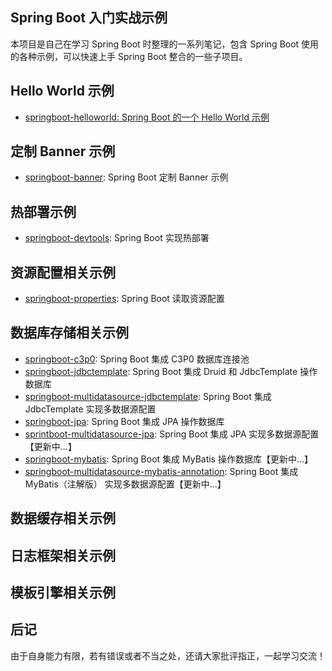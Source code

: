 ## Spring Boot 入门实战示例

本项目是自己在学习 Spring Boot 时整理的一系列笔记，包含 Spring Boot 使用的各种示例，可以快速上手 Spring Boot 整合的一些子项目。

## Hello World 示例

- [springboot-helloworld: Spring Boot 的一个 Hello World 示例](springboot-helloworld)

## 定制 Banner 示例

- [springboot-banner](springboot-banner): Spring Boot 定制 Banner 示例

## 热部署示例

- [springboot-devtools](springboot-devtools): Spring Boot 实现热部署

## 资源配置相关示例

- [springboot-properties](springboot-properties): Spring Boot 读取资源配置

## 数据库存储相关示例

- [springboot-c3p0](springboot-c3p0): Spring Boot 集成 C3P0 数据库连接池
- [springboot-jdbctemplate](springboot-jdbctemplate): Spring Boot 集成 Druid 和 JdbcTemplate 操作数据库
- [springboot-multidatasource-jdbctemplate](springboot-multidatasource-jdbctemplate): Spring Boot 集成 JdbcTemplate 实现多数据源配置
- [springboot-jpa](springboot-jpa): Spring Boot 集成 JPA 操作数据库
- [sprintboot-multidatasource-jpa](sprintboot-multidatasource-jpa): Spring Boot 集成 JPA 实现多数据源配置【更新中...】
- [springboot-mybatis](springboot-mybatis): Spring Boot 集成 MyBatis 操作数据库【更新中...】
- [springboot-multidatasource-mybatis-annotation](springboot-multidatasource-mybatis-annotation): Spring Boot 集成 MyBatis（注解版） 实现多数据源配置【更新中...】

## 数据缓存相关示例 

## 日志框架相关示例

## 模板引擎相关示例

## 后记

由于自身能力有限，若有错误或者不当之处，还请大家批评指正，一起学习交流！

